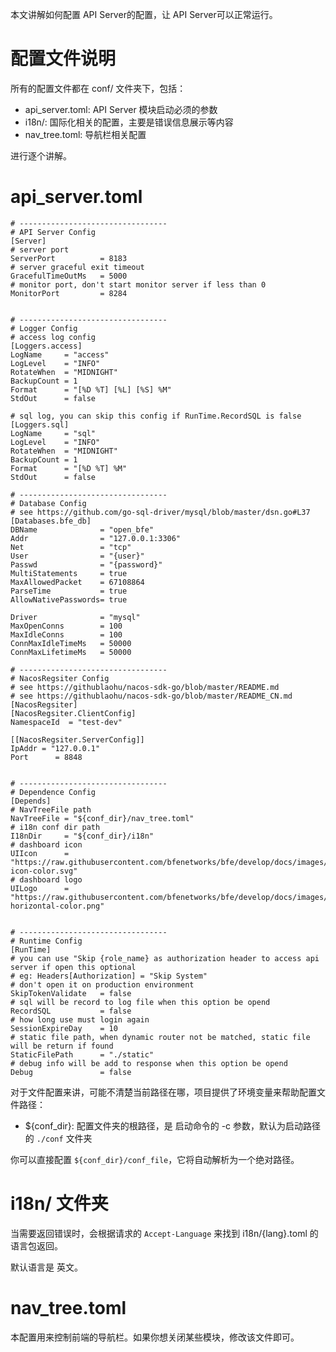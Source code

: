 本文讲解如何配置 API Server的配置，让 API Server可以正常运行。

# 配置文件说明
所有的配置文件都在 conf/ 文件夹下，包括：
- api_server.toml: API Server 模块启动必须的参数
- i18n/: 国际化相关的配置，主要是错误信息展示等内容
- nav_tree.toml: 导航栏相关配置

进行逐个讲解。

# api_server.toml 

```
# ---------------------------------
# API Server Config
[Server]
# server port
ServerPort          = 8183
# server graceful exit timeout
GracefulTimeOutMs   = 5000
# monitor port, don't start monitor server if less than 0
MonitorPort         = 8284


# ---------------------------------
# Logger Config
# access log config
[Loggers.access]
LogName     = "access"
LogLevel    = "INFO"
RotateWhen  = "MIDNIGHT"
BackupCount = 1
Format      = "[%D %T] [%L] [%S] %M"
StdOut      = false

# sql log, you can skip this config if RunTime.RecordSQL is false
[Loggers.sql]
LogName     = "sql"
LogLevel    = "INFO"
RotateWhen  = "MIDNIGHT"
BackupCount = 1
Format      = "[%D %T] %M"
StdOut      = false

# ---------------------------------
# Database Config
# see https://github.com/go-sql-driver/mysql/blob/master/dsn.go#L37
[Databases.bfe_db]
DBName              = "open_bfe"
Addr                = "127.0.0.1:3306"
Net                 = "tcp"
User                = "{user}"
Passwd              = "{password}"
MultiStatements     = true
MaxAllowedPacket    = 67108864
ParseTime           = true
AllowNativePasswords= true

Driver              = "mysql"
MaxOpenConns        = 100
MaxIdleConns        = 100
ConnMaxIdleTimeMs   = 50000
ConnMaxLifetimeMs   = 50000

# ---------------------------------
# NacosRegsiter Config
# see https://githublaohu/nacos-sdk-go/blob/master/README.md
# see https://githublaohu/nacos-sdk-go/blob/master/README_CN.md
[NacosRegsiter]
[NacosRegsiter.ClientConfig]
NamespaceId  = "test-dev"

[[NacosRegsiter.ServerConfig]]
IpAddr = "127.0.0.1"
Port      = 8848


# ---------------------------------
# Dependence Config
[Depends]
# NavTreeFile path
NavTreeFile = "${conf_dir}/nav_tree.toml"
# i18n conf dir path
I18nDir     = "${conf_dir}/i18n"
# dashboard icon
UIIcon      = "https://raw.githubusercontent.com/bfenetworks/bfe/develop/docs/images/logo/icon/color/bfe-icon-color.svg"
# dashboard logo
UILogo      = "https://raw.githubusercontent.com/bfenetworks/bfe/develop/docs/images/logo/horizontal/color/bfe-horizontal-color.png"


# ---------------------------------
# Runtime Config
[RunTime]
# you can use "Skip {role_name} as authorization header to access api server if open this optional
# eg: Headers[Authorization] = "Skip System"
# don't open it on production environment
SkipTokenValidate   = false
# sql will be record to log file when this option be opend
RecordSQL           = false
# how long use must login again
SessionExpireDay    = 10
# static file path, when dynamic router not be matched, static file will be return if found
StaticFilePath      = "./static"
# debug info will be add to response when this option be opend
Debug               = false

```

对于文件配置来讲，可能不清楚当前路径在哪，项目提供了环境变量来帮助配置文件路径：
- ${conf_dir}: 配置文件夹的根路径，是 启动命令的 -c 参数，默认为启动路径的 `./conf` 文件夹

你可以直接配置 `${conf_dir}/conf_file`，它将自动解析为一个绝对路径。

# i18n/ 文件夹
当需要返回错误时，会根据请求的 `Accept-Language` 来找到 i18n/{lang}.toml 的语言包返回。

默认语言是 英文。

# nav_tree.toml 
本配置用来控制前端的导航栏。如果你想关闭某些模块，修改该文件即可。